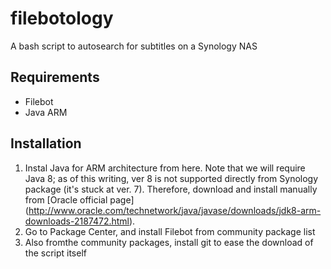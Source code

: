 # filebotology
A bash script to autosearch for subtitles on a Synology NAS

## Requirements
  * Filebot
  * Java ARM

## Installation
  1. Instal Java for ARM architecture from here. Note that we will require Java 8; as of this writing, ver 8 is not supported directly from Synology package (it's stuck at ver. 7). Therefore, download and install manually from [Oracle official page] (http://www.oracle.com/technetwork/java/javase/downloads/jdk8-arm-downloads-2187472.html).
  2. Go to Package Center, and install Filebot from community package list
  3. Also fromthe community packages, install git to ease the download of the script itself
